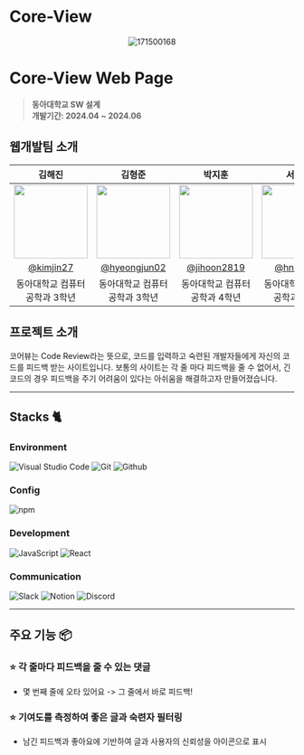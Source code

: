 # Core-View

<div align="center">
  
![171500168](https://github.com/user-attachments/assets/56f0bbf2-c8f1-42ac-8e9b-2a52583c2933)

</div>

# Core-View Web Page
> **동아대학교 SW 설계** <br/> **개발기간: 2024.04 ~ 2024.06**

<!--
## 배포 주소

> **개발 버전** : [/) <br>
> **프론트 서버** : [/)<br>
> **백엔드 서버** : [/)<br>
-->

## 웹개발팀 소개

|      김해진       |          김형준         |          박지훈         |        서원준        |                                                                                                               
| :------------------------------------------------------------------------------: | :---------------------------------------------------------------------------------------------------------------------------------------------------: | :---------------------------------------------------------------------------------------------------------------------------------------------------------------------------------------------------: | :---------------------------------------------------------------------------------------------------------------------------------------------------------------------------------------------------: | 
|   <img width="130px" src="https://avatars.githubusercontent.com/u/105195785?s=96&v=4" />    |                      <img width="130px" src="https://avatars.githubusercontent.com/u/79651429?s=96&v=4" />    |                   <img width="130px" src="https://avatars.githubusercontent.com/u/85489123?s=96&v=4"/>   |                  <img width="130px" src="https://avatars.githubusercontent.com/u/82886506?s=96&v=4"/>   |
|   [@kimjin27](https://github.com/kimjin27)   |    [@hyeongjun02](https://github.com/hyeongjun02)  | [@jihoon2819](https://github.com/jihoon2819)  |[@hnk1203](https://github.com/hnk1203)  |
| 동아대학교 컴퓨터공학과 3학년 | 동아대학교 컴퓨터공학과 3학년 | 동아대학교 컴퓨터공학과 4학년 | 동아대학교 컴퓨터공학과 4학년 |


## 프로젝트 소개

코어뷰는 Code Review라는 뜻으로, 코드를 입력하고 숙련된 개발자들에게 자신의 코드를 피드백 받는 사이트입니다. 보통의 사이트는 각 줄 마다 피드백을 줄 수 없어서, 긴 코드의 경우 피드백을 주기 어려움이 있다는 아쉬움을 해결하고자 만들어졌습니다.


---

## Stacks 🐈

### Environment
![Visual Studio Code](https://img.shields.io/badge/Visual%20Studio%20Code-007ACC?style=for-the-badge&logo=Visual%20Studio%20Code&logoColor=white)
![Git](https://img.shields.io/badge/Git-F05032?style=for-the-badge&logo=Git&logoColor=white)
![Github](https://img.shields.io/badge/GitHub-181717?style=for-the-badge&logo=GitHub&logoColor=white)             

### Config
![npm](https://img.shields.io/badge/npm-CB3837?style=for-the-badge&logo=npm&logoColor=white)        

### Development
![JavaScript](https://img.shields.io/badge/JavaScript-F7DF1E?style=for-the-badge&logo=Javascript&logoColor=white)
![React](https://img.shields.io/badge/React-20232A?style=for-the-badge&logo=react&logoColor=61DAFB)

### Communication
![Slack](https://img.shields.io/badge/Slack-4A154B?style=for-the-badge&logo=Slack&logoColor=white)
![Notion](https://img.shields.io/badge/Notion-000000?style=for-the-badge&logo=Notion&logoColor=white)
![Discord]()


---
## 주요 기능 📦

### ⭐️ 각 줄마다 피드백을 줄 수 있는 댓글
- 몇 번째 줄에 오타 있어요 -> 그 줄에서 바로 피드백!

### ⭐️ 기여도를 측정하여 좋은 글과 숙련자 필터링
- 남긴 피드백과 좋아요에 기반하여 글과 사용자의 신뢰성을 아이콘으로 표시

